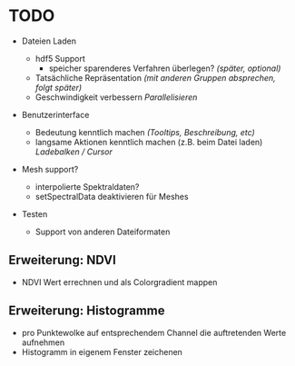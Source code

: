 # TODO

- Dateien Laden
  - hdf5 Support
	- speicher sparenderes Verfahren überlegen? _(später, optional)_
  - Tatsächliche Repräsentation _(mit anderen Gruppen absprechen, folgt später)_
  - Geschwindigkeit verbessern _Parallelisieren_

- Benutzerinterface
  - Bedeutung kenntlich machen _(Tooltips, Beschreibung, etc)_
  - langsame Aktionen kenntlich machen (z.B. beim Datei laden) _Ladebalken / Cursor_

- Mesh support?
  - interpolierte Spektraldaten?
  - setSpectralData deaktivieren für Meshes

- Testen
  - Support von anderen Dateiformaten

## Erweiterung: NDVI
  - NDVI Wert errechnen und als Colorgradient mappen

## Erweiterung: Histogramme
  - pro Punktewolke auf entsprechendem Channel die auftretenden Werte aufnehmen
  - Histogramm in eigenem Fenster zeichenen